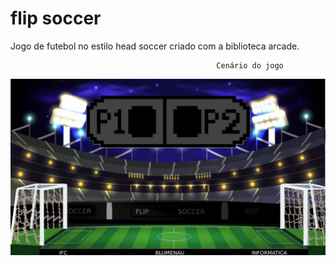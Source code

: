 # flip soccer
  Jogo de futebol no estilo head soccer criado com a biblioteca arcade.
  
                                                  Cenário do jogo 
  ![flip-soccer](img/fundo.png)

